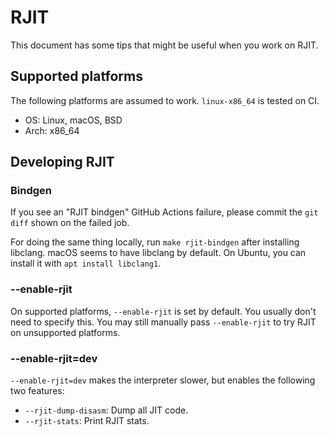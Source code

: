 # RJIT

This document has some tips that might be useful when you work on RJIT.

## Supported platforms

The following platforms are assumed to work. `linux-x86_64` is tested on CI.

* OS: Linux, macOS, BSD
* Arch: x86\_64

## Developing RJIT

### Bindgen

If you see an "RJIT bindgen" GitHub Actions failure, please commit the `git diff` shown on the failed job.

For doing the same thing locally, run `make rjit-bindgen` after installing libclang.
macOS seems to have libclang by default. On Ubuntu, you can install it with `apt install libclang1`.

### --enable-rjit

On supported platforms, `--enable-rjit` is set by default. You usually don't need to specify this.
You may still manually pass `--enable-rjit` to try RJIT on unsupported platforms.

### --enable-rjit=dev

`--enable-rjit=dev` makes the interpreter slower, but enables the following two features:

* `--rjit-dump-disasm`: Dump all JIT code.
* `--rjit-stats`: Print RJIT stats.
